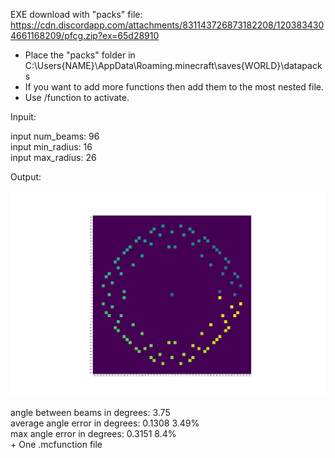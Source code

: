 EXE download with "packs" file:  
https://cdn.discordapp.com/attachments/831143726873182208/1203834304661168209/pfcg.zip?ex=65d28910

+ Place the "packs" folder in C:\Users\{NAME}\AppData\Roaming\.minecraft\saves\{WORLD}\datapacks  
+ If you want to add more functions then add them to the most nested file.  
+ Use /function to activate.  
  
  
Inpuit:  

input num_beams: 96  
input min_radius: 16  
input max_radius: 26  

Output:  

![text](Figure.png)  

angle between beams in degrees: 3.75  
average angle error in degrees: 0.1308 3.49%  
max angle error in degrees: 0.3151 8.4%  
\+ One .mcfunction file
